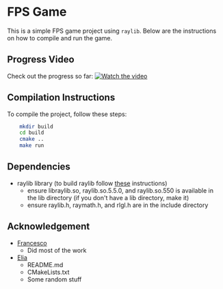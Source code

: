 # FPS Game

This is a simple FPS game project using `raylib`. Below are the instructions on how to compile and run the game.

## Progress Video
Check out the progress so far:
[![Watch the video](https://img.youtube.com/vi/F_vNK2XNKvg/hqdefault.jpg)](https://www.youtube.com/watch?v=F_vNK2XNKvg)


## Compilation Instructions

To compile the project, follow these steps:

```sh
    mkdir build
    cd build
    cmake ..
    make run
```

## Dependencies
- raylib library (to build raylib follow [these](https://github.com/raysan5/raylib/wiki/Working-on-GNU-Linux) instructions)
    - ensure libraylib.so, raylib.so.5.5.0, and raylib.so.550 is available in the lib directory (if you don't have a lib directory, make it)
    - ensure raylib.h, raymath.h, and rlgl.h are in the include directory

## Acknowledgement
- [Francesco](https://github.com/froopy090)
    - Did most of the work
- [Elia](https://github.com/Thenewchicken55)
    - README.md
    - CMakeLists.txt
    - Some random stuff
